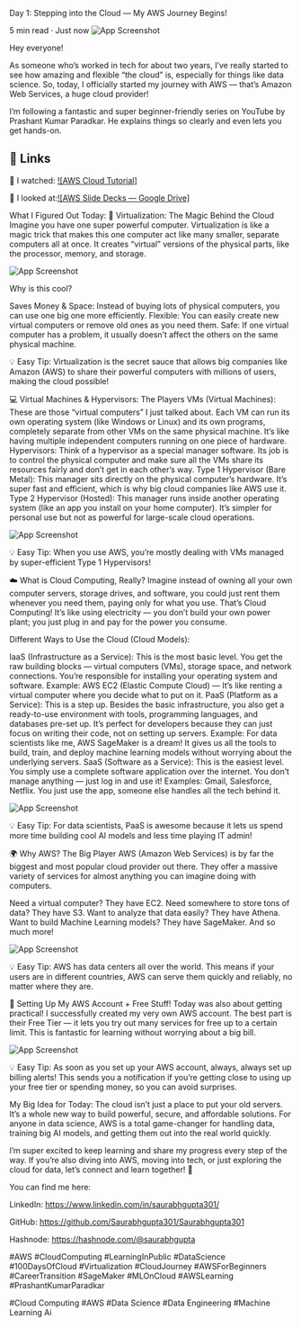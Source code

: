 Day 1: Stepping into the Cloud — My AWS Journey Begins!

5 min read
·
Just now
![App Screenshot](https://miro.medium.com/v2/resize:fit:1100/format:webp/0*84gCnT35Q6FmY4Za.png)




Hey everyone!

As someone who’s worked in tech for about two years, I’ve really started to see how amazing and flexible “the cloud” is, especially for things like data science. So, today, I officially started my journey with AWS — that’s Amazon Web Services, a huge cloud provider!

I’m following a fantastic and super beginner-friendly series on YouTube by Prashant Kumar Paradkar. He explains things so clearly and even lets you get hands-on.

## 🔗 Links
🎥 I watched: [![AWS Cloud Tutorial]](https://youtu.be/N4sJj-SxX00?si=LIeK8pu2oCt-AdhU)

📑 I looked at:[![AWS Slide Decks — Google Drive]](https://www.youtube.com/redirect?event=video_description&redir_token=QUFFLUhqa1Rrc2dTdHFTLXRaWkd6OUJwekJvQUpTaDJEUXxBQ3Jtc0tra3otTVA0SEVvUnJQQ1MweGN6cThWN0EwRVJCR1FwazQ1cF95aFBXZ0k0Ynl4dm5EUDQwdDl3TTFaUGNvNjZacVkzR3pPLUdqQk56Z2RpUF9teDNwZW9QWFFBSDJTSVJTUi1RWEdSUS13ak1BclZfWQ&q=https%3A%2F%2Fdrive.google.com%2Fdrive%2Ffolders%2F1zuTNWyGelOiTALDZt7RF4E3uMHhcbIU7%3Fusp%3Dsharing&v=N4sJj-SxX00)


What I Figured Out Today:
🧠 Virtualization: The Magic Behind the Cloud
Imagine you have one super powerful computer. Virtualization is like a magic trick that makes this one computer act like many smaller, separate computers all at once. It creates “virtual” versions of the physical parts, like the processor, memory, and storage.

![App Screenshot](https://miro.medium.com/v2/resize:fit:1100/format:webp/0*6YnLPAnqcSvKjPYZ.jpg)

Why is this cool?

Saves Money & Space: Instead of buying lots of physical computers, you can use one big one more efficiently.
Flexible: You can easily create new virtual computers or remove old ones as you need them.
Safe: If one virtual computer has a problem, it usually doesn’t affect the others on the same physical machine.

💡 Easy Tip: Virtualization is the secret sauce that allows big companies like Amazon (AWS) to share their powerful computers with millions of users, making the cloud possible!

💻 Virtual Machines & Hypervisors: The Players
VMs (Virtual Machines): These are those “virtual computers” I just talked about. Each VM can run its own operating system (like Windows or Linux) and its own programs, completely separate from other VMs on the same physical machine. It’s like having multiple independent computers running on one piece of hardware.
Hypervisors: Think of a hypervisor as a special manager software. Its job is to control the physical computer and make sure all the VMs share its resources fairly and don’t get in each other’s way.
Type 1 Hypervisor (Bare Metal): This manager sits directly on the physical computer’s hardware. It’s super fast and efficient, which is why big cloud companies like AWS use it.
Type 2 Hypervisor (Hosted): This manager runs inside another operating system (like an app you install on your home computer). It’s simpler for personal use but not as powerful for large-scale cloud operations.

![App Screenshot](https://miro.medium.com/v2/resize:fit:1100/format:webp/0*QL46srlhlpWFNJ7s.png)

💡 Easy Tip: When you use AWS, you’re mostly dealing with VMs managed by super-efficient Type 1 Hypervisors!

☁️ What is Cloud Computing, Really?
Imagine instead of owning all your own computer servers, storage drives, and software, you could just rent them whenever you need them, paying only for what you use. That’s Cloud Computing! It’s like using electricity — you don’t build your own power plant; you just plug in and pay for the power you consume.

Different Ways to Use the Cloud (Cloud Models):

IaaS (Infrastructure as a Service): This is the most basic level. You get the raw building blocks — virtual computers (VMs), storage space, and network connections. You’re responsible for installing your operating system and software.
Example: AWS EC2 (Elastic Compute Cloud) — It’s like renting a virtual computer where you decide what to put on it.
PaaS (Platform as a Service): This is a step up. Besides the basic infrastructure, you also get a ready-to-use environment with tools, programming languages, and databases pre-set up. It’s perfect for developers because they can just focus on writing their code, not on setting up servers.
Example: For data scientists like me, AWS SageMaker is a dream! It gives us all the tools to build, train, and deploy machine learning models without worrying about the underlying servers.
SaaS (Software as a Service): This is the easiest level. You simply use a complete software application over the internet. You don’t manage anything — just log in and use it!
Examples: Gmail, Salesforce, Netflix. You just use the app, someone else handles all the tech behind it.

![App Screenshot](https://miro.medium.com/v2/resize:fit:1100/format:webp/0*nnu8vZm3Nbo7Utzn.png)

💡 Easy Tip: For data scientists, PaaS is awesome because it lets us spend more time building cool AI models and less time playing IT admin!

🌍 Why AWS? The Big Player
AWS (Amazon Web Services) is by far the biggest and most popular cloud provider out there. They offer a massive variety of services for almost anything you can imagine doing with computers.

Need a virtual computer? They have EC2.
Need somewhere to store tons of data? They have S3.
Want to analyze that data easily? They have Athena.
Want to build Machine Learning models? They have SageMaker.
And so much more!

![App Screenshot](https://miro.medium.com/v2/resize:fit:1100/format:webp/0*L9wUUFLagcqG74wE.jpg)

💡 Easy Tip: AWS has data centers all over the world. This means if your users are in different countries, AWS can serve them quickly and reliably, no matter where they are.

🧾 Setting Up My AWS Account + Free Stuff!
Today was also about getting practical! I successfully created my very own AWS account. The best part is their Free Tier — it lets you try out many services for free up to a certain limit. This is fantastic for learning without worrying about a big bill.

![App Screenshot](https://miro.medium.com/v2/resize:fit:1100/format:webp/0*LrMFpoiP7ygvvv7J.png)

💡 Easy Tip: As soon as you set up your AWS account, always, always set up billing alerts! This sends you a notification if you’re getting close to using up your free tier or spending money, so you can avoid surprises.

My Big Idea for Today:
The cloud isn’t just a place to put your old servers. It’s a whole new way to build powerful, secure, and affordable solutions. For anyone in data science, AWS is a total game-changer for handling data, training big AI models, and getting them out into the real world quickly.

I’m super excited to keep learning and share my progress every step of the way. If you’re also diving into AWS, moving into tech, or just exploring the cloud for data, let’s connect and learn together! 🌱

You can find me here:

LinkedIn: https://www.linkedin.com/in/saurabhgupta301/

GitHub: https://github.com/Saurabhgupta301/Saurabhgupta301

Hashnode: https://hashnode.com/@saurabhgupta

#AWS #CloudComputing #LearningInPublic #DataScience #100DaysOfCloud #Virtualization #CloudJourney #AWSForBeginners #CareerTransition #SageMaker #MLOnCloud #AWSLearning #PrashantKumarParadkar

#Cloud Computing
#AWS
#Data Science
#Data Engineering
#Machine Learning Ai
